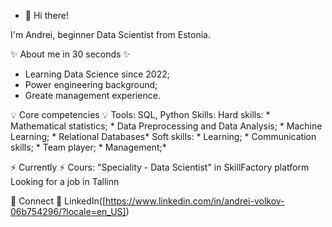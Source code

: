 - 👋 Hi there!

I'm Andrei, beginner Data Scientist from Estonia.

✨ About me in 30 seconds ✨
- Learning Data Science since 2022;
- Power engineering background;
- Greate management experience.

💡 Core competencies 💡
Tools: SQL, Python
Skills:
Hard skills: * Mathematical statistics; * Data Preprocessing and Data Analysis; * Machine Learning; * Relational Databases*
Soft skills: * Learning; * Communication skills; * Team player; * Management;*


⚡️ Currently ⚡️
Cours: "Speciality - Data Scientist" in SkillFactory platform
Looking for a job in Tallinn

🌟 Connect 🌟
LinkedIn([https://www.linkedin.com/in/andrei-volkov-06b754296/?locale=en_US])

<!---
AndKober/AndKober is a ✨ special ✨ repository because its `README.md` (this file) appears on your GitHub profile.
You can click the Preview link to take a look at your changes.
--->
